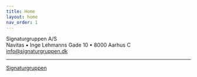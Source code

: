 ```yaml
---
title: Home
layout: home
nav_order: 1 
---
```




Signaturgruppen A/S\
Navitas ▪ Inge Lehmanns Gade 10 ▪ 8000 Aarhus C info@signaturgruppen.dk

----

[Signaturgruppen](https://signaturgruppen.dk)

